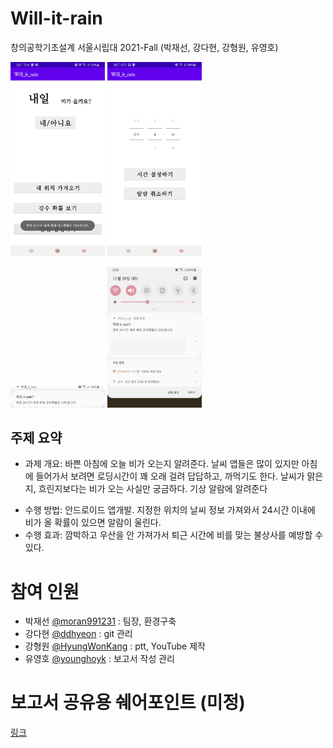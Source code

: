 # Will-it-rain
창의공학기초설계 서울시립대 2021-Fall (박재선, 강다현, 강형원, 유영호)

<img src="./img/main_img.jpg" width="30%" height="30%" /> <img src="./img/time_set.jpg" width="30%" height="30%" />

<img src="./img/noti1.jpg" width="30%" height="30%" />  
<img src="./img/noti2.jpg" width="30%" height="30%" />

## 주제 요약

* 과제 개요: 바쁜 아침에 오늘 비가 오는지 알려준다. 날씨 앱들은 많이 있지만 아침에 들어가서 보려면 로딩시간이 꽤 오래 걸려 답답하고, 까먹기도 한다. 날씨가 맑은지, 흐린지보다는 비가 오는 사실만 궁금하다. 기상 알람에 알려준다

- 수행 방법: 안드로이드 앱개발. 지정한 위치의 날씨 정보 가져와서 24시간 이내에 비가 올 확률이 있으면 알람이 울린다.
- 수행 효과: 깜박하고 우산을 안 가져가서 퇴근 시간에 비를 맞는 불상사를 예방할 수 있다.

# 참여 인원

* 박재선 [@moran991231](https://github.com/moran991231) : 팀장, 환경구축
* 강다현 [@ddhyeon](https://github.com/ddhyeon) : git 관리
* 강형원 [@HyungWonKang](https://github.com/HyungWonKang) : ptt, YouTube 제작
* 유영호 [@younghoyk](https://github.com/younghoyk) : 보고서 작성 관리

# 보고서 공유용 쉐어포인트 (미정)

[링크](https://o365uos.sharepoint.com/sites/changui0)

